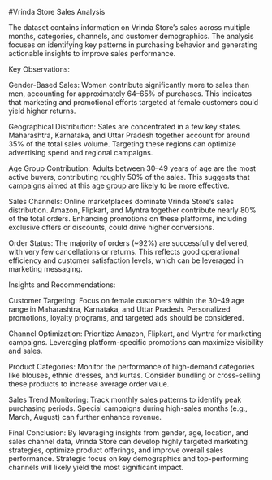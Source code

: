 #Vrinda Store Sales Analysis

The dataset contains information on Vrinda Store’s sales across multiple months, categories, channels, and customer demographics. The analysis focuses on identifying key patterns in purchasing behavior and generating actionable insights to improve sales performance.

Key Observations:

Gender-Based Sales: Women contribute significantly more to sales than men, accounting for approximately 64–65% of purchases. This indicates that marketing and promotional efforts targeted at female customers could yield higher returns.

Geographical Distribution: Sales are concentrated in a few key states. Maharashtra, Karnataka, and Uttar Pradesh together account for around 35% of the total sales volume. Targeting these regions can optimize advertising spend and regional campaigns.

Age Group Contribution: Adults between 30–49 years of age are the most active buyers, contributing roughly 50% of the sales. This suggests that campaigns aimed at this age group are likely to be more effective.

Sales Channels: Online marketplaces dominate Vrinda Store’s sales distribution. Amazon, Flipkart, and Myntra together contribute nearly 80% of the total orders. Enhancing promotions on these platforms, including exclusive offers or discounts, could drive higher conversions.

Order Status: The majority of orders (~92%) are successfully delivered, with very few cancellations or returns. This reflects good operational efficiency and customer satisfaction levels, which can be leveraged in marketing messaging.

Insights and Recommendations:

Customer Targeting: Focus on female customers within the 30–49 age range in Maharashtra, Karnataka, and Uttar Pradesh. Personalized promotions, loyalty programs, and targeted ads should be considered.

Channel Optimization: Prioritize Amazon, Flipkart, and Myntra for marketing campaigns. Leveraging platform-specific promotions can maximize visibility and sales.

Product Categories: Monitor the performance of high-demand categories like blouses, ethnic dresses, and kurtas. Consider bundling or cross-selling these products to increase average order value.

Sales Trend Monitoring: Track monthly sales patterns to identify peak purchasing periods. Special campaigns during high-sales months (e.g., March, August) can further enhance revenue.

Final Conclusion:
By leveraging insights from gender, age, location, and sales channel data, Vrinda Store can develop highly targeted marketing strategies, optimize product offerings, and improve overall sales performance. Strategic focus on key demographics and top-performing channels will likely yield the most significant impact.
